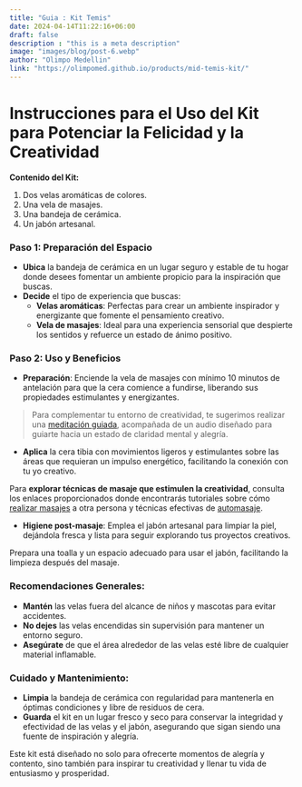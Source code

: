 ```yaml
---
title: "Guia : Kit Temis"
date: 2024-04-14T11:22:16+06:00
draft: false
description : "this is a meta description"
image: "images/blog/post-6.webp"
author: "Olimpo Medellin"
link: "https://olimpomed.github.io/products/mid-temis-kit/"
---
```


# Instrucciones para el Uso del Kit para Potenciar la Felicidad y la Creatividad

**Contenido del Kit:**
1. Dos velas aromáticas de colores.
2. Una vela de masajes.
3. Una bandeja de cerámica.
4. Un jabón artesanal.

### Paso 1: Preparación del Espacio
- **Ubica** la bandeja de cerámica en un lugar seguro y estable de tu hogar donde desees fomentar un ambiente propicio para la inspiración que buscas.
- **Decide** el tipo de experiencia que buscas:
  - **Velas aromáticas**: Perfectas para crear un ambiente inspirador y energizante que fomente el pensamiento creativo.
  - **Vela de masajes**: Ideal para una experiencia sensorial que despierte los sentidos y refuerce un estado de ánimo positivo.

### Paso 2: Uso y Beneficios
- **Preparación**: Enciende la vela de masajes con mínimo 10 minutos de antelación para que la cera comience a fundirse, liberando sus propiedades estimulantes y energizantes.

> Para complementar tu entorno de creatividad, te sugerimos realizar una [meditación guiada](https://www.youtube.com/watch?v=5O5wIaP-p8E), acompañada de un audio diseñado para guiarte hacia un estado de claridad mental y alegría.

- **Aplica** la cera tibia con movimientos ligeros y estimulantes sobre las áreas que requieran un impulso energético, facilitando la conexión con tu yo creativo.

Para **explorar técnicas de masaje que estimulen la creatividad**, consulta los enlaces proporcionados donde encontrarás tutoriales sobre cómo [realizar masajes](https://www.youtube.com/watch?v=QRSf1nyrxls) a otra persona y técnicas efectivas de [automasaje](https://www.youtube.com/watch?v=Z8PuwqxEn-8&t=228s).

- **Higiene post-masaje**: Emplea el jabón artesanal para limpiar la piel, dejándola fresca y lista para seguir explorando tus proyectos creativos.

Prepara una toalla y un espacio adecuado para usar el jabón, facilitando la limpieza después del masaje.

### Recomendaciones Generales:
- **Mantén** las velas fuera del alcance de niños y mascotas para evitar accidentes.
- **No dejes** las velas encendidas sin supervisión para mantener un entorno seguro.
- **Asegúrate** de que el área alrededor de las velas esté libre de cualquier material inflamable.

### Cuidado y Mantenimiento:
- **Limpia** la bandeja de cerámica con regularidad para mantenerla en óptimas condiciones y libre de residuos de cera.
- **Guarda** el kit en un lugar fresco y seco para conservar la integridad y efectividad de las velas y el jabón, asegurando que sigan siendo una fuente de inspiración y alegría.

Este kit está diseñado no solo para ofrecerte momentos de alegría y contento, sino también para inspirar tu creatividad y llenar tu vida de entusiasmo y prosperidad.
